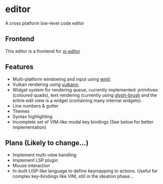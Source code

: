 # editor
A cross platform low-level code editor

## Frontend
This editor is a frontend for [xi-editor](https://github.com/xi-editor/xi-editor)

## Features
- Multi-platform windowing and input using [winit](https://github.com/rust-windowing/winit-rs).
- Vulkan rendering using [vulkano](https://github.com/vulkano-rs/vulkano).
- Widget system for rendering queue, currently implemented: primitives (coloured quads), text rendering (currently using [glyph-brush](https://github.com/alexheretic/glyph-brush) and the entire edit view is a widget (containing many internal widgets).
- Line numbers & gutter
- Themes
- Syntax highlighting
- Incomplete set of VIM-like modal key bindings (See below for better implementation)

## Plans (Likely to change...)
- Implement multi-view handling
- Implement LSP plugin
- Mouse interaction
- In-built LISP-like language to define keymapping to actions. Useful for complex key-bindings like VIM, still in the ideation phase...

